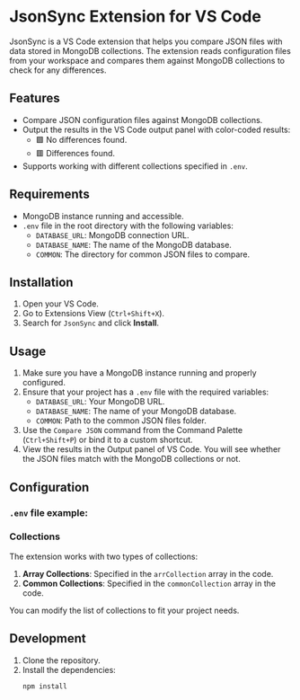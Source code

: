 # JsonSync Extension for VS Code

JsonSync is a VS Code extension that helps you compare JSON files with data stored in MongoDB collections. The extension reads configuration files from your workspace and compares them against MongoDB collections to check for any differences.

## Features

- Compare JSON configuration files against MongoDB collections.
- Output the results in the VS Code output panel with color-coded results:
  - 🟩 No differences found.
  - 🟥 Differences found.
- Supports working with different collections specified in `.env`.

## Requirements

- MongoDB instance running and accessible.
- `.env` file in the root directory with the following variables:
  - `DATABASE_URL`: MongoDB connection URL.
  - `DATABASE_NAME`: The name of the MongoDB database.
  - `COMMON`: The directory for common JSON files to compare.

## Installation

1. Open your VS Code.
2. Go to Extensions View (`Ctrl+Shift+X`).
3. Search for `JsonSync` and click **Install**.

## Usage

1. Make sure you have a MongoDB instance running and properly configured.
2. Ensure that your project has a `.env` file with the required variables:
   - `DATABASE_URL`: Your MongoDB URL.
   - `DATABASE_NAME`: The name of your MongoDB database.
   - `COMMON`: Path to the common JSON files folder.
3. Use the `Compare JSON` command from the Command Palette (`Ctrl+Shift+P`) or bind it to a custom shortcut.
4. View the results in the Output panel of VS Code. You will see whether the JSON files match with the MongoDB collections or not.

## Configuration

### `.env` file example:


### Collections

The extension works with two types of collections:

1. **Array Collections**: Specified in the `arrCollection` array in the code.
2. **Common Collections**: Specified in the `commonCollection` array in the code.

You can modify the list of collections to fit your project needs.

## Development

1. Clone the repository.
2. Install the dependencies:
   ```bash
   npm install



